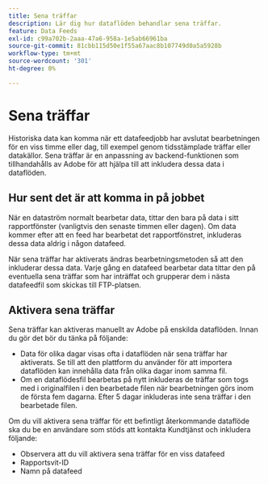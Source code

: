 ```yaml
---
title: Sena träffar
description: Lär dig hur dataflöden behandlar sena träffar.
feature: Data Feeds
exl-id: c99a702b-2aaa-47a6-958a-1e5ab66961ba
source-git-commit: 81cbb115d50e1f55a67aac8b107749d0a5a5928b
workflow-type: tm+mt
source-wordcount: '301'
ht-degree: 0%

---
```


# Sena träffar

Historiska data kan komma när ett datafeedjobb har avslutat bearbetningen för en viss timme eller dag, till exempel genom tidsstämplade träffar eller datakällor. Sena träffar är en anpassning av backend-funktionen som tillhandahålls av Adobe för att hjälpa till att inkludera dessa data i dataflöden.

## Hur sent det är att komma in på jobbet

När en dataström normalt bearbetar data, tittar den bara på data i sitt rapportfönster (vanligtvis den senaste timmen eller dagen). Om data kommer efter att en feed har bearbetat det rapportfönstret, inkluderas dessa data aldrig i någon datafeed.

När sena träffar har aktiverats ändras bearbetningsmetoden så att den inkluderar dessa data. Varje gång en datafeed bearbetar data tittar den på eventuella sena träffar som har inträffat och grupperar dem i nästa datafeedfil som skickas till FTP-platsen.

## Aktivera sena träffar

Sena träffar kan aktiveras manuellt av Adobe på enskilda dataflöden. Innan du gör det bör du tänka på följande:

* Data för olika dagar visas ofta i dataflöden när sena träffar har aktiverats. Se till att den plattform du använder för att importera dataflöden kan innehålla data från olika dagar inom samma fil.
* Om en dataflödesfil bearbetas på nytt inkluderas de träffar som togs med i originalfilen i den bearbetade filen när bearbetningen görs inom de första fem dagarna. Efter 5 dagar inkluderas inte sena träffar i den bearbetade filen.

Om du vill aktivera sena träffar för ett befintligt återkommande dataflöde ska du be en användare som stöds att kontakta Kundtjänst och inkludera följande:

* Observera att du vill aktivera sena träffar för en viss datafeed
* Rapportsvit-ID
* Namn på datafeed
